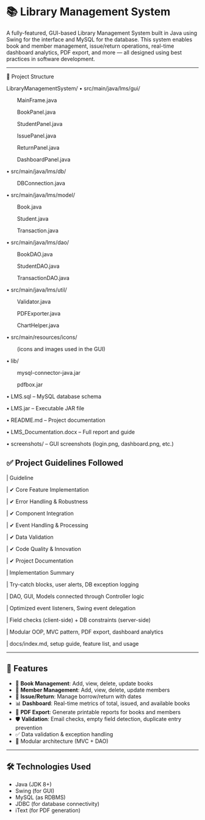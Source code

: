 # 📚 Library Management System

A fully-featured, GUI-based Library Management System built in Java using Swing for the interface and MySQL for the database. This system enables book and member management, issue/return operations, real-time dashboard analytics, PDF export, and more — all designed using best practices in software development.

---
📂 Project Structure

LibraryManagementSystem/
• src/main/java/lms/gui/

  MainFrame.java
  
  BookPanel.java
  
  StudentPanel.java
  
  IssuePanel.java
  
  ReturnPanel.java
  
  DashboardPanel.java

• src/main/java/lms/db/

  DBConnection.java

• src/main/java/lms/model/

  Book.java
  
  Student.java
  
  Transaction.java

• src/main/java/lms/dao/

  BookDAO.java
  
  StudentDAO.java
  
  TransactionDAO.java

• src/main/java/lms/util/

  Validator.java
  
  PDFExporter.java
  
  ChartHelper.java
  

• src/main/resources/icons/

  (icons and images used in the GUI)

• lib/

  mysql-connector-java.jar
  
  pdfbox.jar

• LMS.sql – MySQL database schema

• LMS.jar – Executable JAR file

• README.md – Project documentation

• LMS_Documentation.docx – Full report and guide

• screenshots/ – GUI screenshots (login.png, dashboard.png, etc.)


## ✅ Project Guidelines Followed

| Guideline

| ✔ Core Feature Implementation 

| ✔ Error Handling & Robustness

| ✔ Component Integration

| ✔ Event Handling & Processing

| ✔ Data Validation

| ✔ Code Quality & Innovation

| ✔ Project Documentation


| Implementation Summary


| Try-catch blocks, user alerts, DB exception logging

| DAO, GUI, Models connected through Controller logic

| Optimized event listeners, Swing event delegation

| Field checks (client-side) + DB constraints (server-side)

| Modular OOP, MVC pattern, PDF export, dashboard analytics 

| docs/index.md, setup guide, feature list, and usage 


---


## 🚀 Features

- 📖 **Book Management**: Add, view, delete, update books
- 👤 **Member Management**: Add, view, delete, update members
- 🔁 **Issue/Return**: Manage borrow/return with dates
- 📊 **Dashboard**: Real-time metrics of total, issued, and available books
- 📄 **PDF Export**: Generate printable reports for books and members
- 🛡️ **Validation**: Email checks, empty field detection, duplicate entry prevention
- ✅ Data validation & exception handling
- 🧩 Modular architecture (MVC + DAO)

---

## 🛠️ Technologies Used

-   Java (JDK 8+)
-   Swing (for GUI)
-   MySQL (as RDBMS)
-   JDBC (for database connectivity)
-   iText (for PDF generation)
